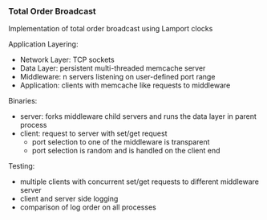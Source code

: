 ### Total Order Broadcast

Implementation of total order broadcast using Lamport clocks

Application Layering:
- Network Layer: TCP sockets
- Data Layer: persistent multi-threaded memcache server
- Middleware: n servers listening on user-defined port range
- Application: clients with memcache like requests to middleware

Binaries:
- server: forks middleware child servers and runs the data layer in parent process
- client: request to server with set/get request 
    - port selection to one of the middleware is transparent
    - port selection is random and is handled on the client end

Testing:
- multiple clients with concurrent set/get requests to different middleware server
- client and server side logging
- comparison of log order on all processes
